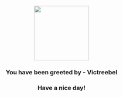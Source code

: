 <p align="center">
    <img src="https://raw.githubusercontent.com/PokeAPI/sprites/master/sprites/pokemon/71.png" width="150" height="150">
</p>
<h3 align="center">You have been greeted by - <b>Victreebel</b></h3>
<h3 align="center">Have a nice day!</h3>
